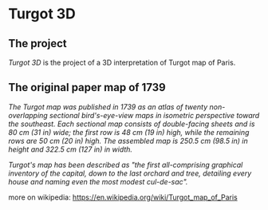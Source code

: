 # Turgot 3D

## The project

_Turgot 3D_ is the project of a 3D interpretation of Turgot map of Paris.

## The original paper map of 1739

_The Turgot map was published in 1739 as an atlas of twenty non-overlapping sectional bird's-eye-view maps in isometric perspective toward the southeast. Each sectional map consists of double-facing sheets and is 80 cm (31 in) wide; the first row is 48 cm (19 in) high, while the remaining rows are 50 cm (20 in) high. The assembled map is 250.5 cm (98.5 in) in height and 322.5 cm (127 in) in width._

_Turgot's map has been described as "the first all-comprising graphical inventory of the capital, down to the last orchard and tree, detailing every house and naming even the most modest cul-de-sac"._

more on wikipedia: https://en.wikipedia.org/wiki/Turgot_map_of_Paris
